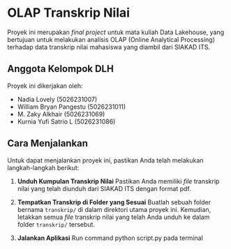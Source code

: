 # OLAP Transkrip Nilai

Proyek ini merupakan *final project* untuk mata kuliah Data Lakehouse, yang bertujuan untuk melakukan analisis OLAP (Online Analytical Processing) terhadap data transkrip nilai mahasiswa yang diambil dari SIAKAD ITS.

## Anggota Kelompok DLH

Proyek ini dikerjakan oleh:

-   Nadia Lovely (5026231007)
-   William Bryan Pangestu (5026231011)
-   M. Zaky Alkhair (5026231069)
-   Kurnia Yufi Satrio L (5026231086)

## Cara Menjalankan

Untuk dapat menjalankan proyek ini, pastikan Anda telah melakukan langkah-langkah berikut:

1.  **Unduh Kumpulan Transkrip Nilai**
    Pastikan Anda memiliki *file* transkrip nilai yang telah diunduh dari SIAKAD ITS dengan format pdf.

2.  **Tempatkan Transkrip di Folder yang Sesuai**
    Buatlah sebuah folder bernama `transkrip/` di dalam direktori utama proyek ini. Kemudian, letakkan semua *file* transkrip nilai yang telah Anda unduh ke dalam folder `transkrip/` tersebut.

3.  **Jalankan Aplikasi**
    Run command python script.py pada terminal
